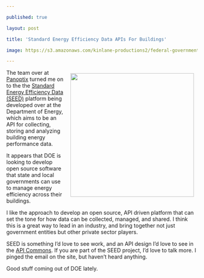 ---
published: true
layout: post
title: 'Standard Energy Efficiency Data APIs For Buildings'
image: https://s3.amazonaws.com/kinlane-productions2/federal-government/doe/seed_database_graphic.jpg
---

<p><a href="https://www1.eere.energy.gov/buildings/commercial/seed_platform.html"><img style="padding: 10px;" src="https://s3.amazonaws.com/kinlane-productions2/federal-government/doe/seed_database_graphic.jpg" alt="" width="325" align="right" /></a>
<p>The team over at <a href="https://whatspossible.johnsoncontrols.com/community/panoptix">Panoptix</a> turned me on to the the <a href="https://www1.eere.energy.gov/buildings/commercial/seed_platform.html">Standard Energy Efficiency Data (SEED)</a> platform being developed over at the Department of Energy, which aims to be an API for collecting, storing and analyzing building energy performance data.
<p>It appears that DOE is looking to develop open source software that state and local governments can use to manage energy efficiency across their buildings.
<p>I like the approach to develop an open source, API driven platform that can set the tone for how data can be collected, managed, and shared. I think this is a great way to lead in an industry, and bring together not just government entities but other private sector players.
<p>SEED is something I&rsquo;d love to see work, and an API design I&rsquo;d love to see in the <a href="http://apicommons.org">API Commons</a>. If you are part of the SEED project, I&rsquo;d love to talk more. I pinged the email on the site, but haven&rsquo;t heard anything.
<p>Good stuff coming out of DOE lately.


